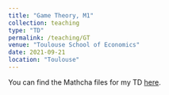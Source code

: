 ```yaml
---
title: "Game Theory, M1"
collection: teaching
type: "TD"
permalink: /teaching/GT
venue: "Toulouse School of Economics"
date: 2021-09-21
location: "Toulouse"
---
```


You can find the Mathcha files for my TD [here](https://www.mathcha.io/editor/Er9zHoQU4QC40Y2VoCZpYrYLuKGwnwqT2Wg2Q6).
